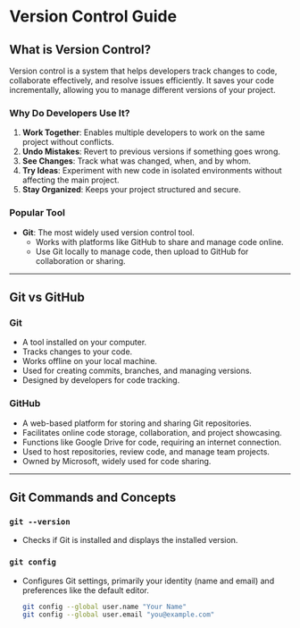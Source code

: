 # Version Control Guide

## What is Version Control?
Version control is a system that helps developers track changes to code, collaborate effectively, and resolve issues efficiently. It saves your code incrementally, allowing you to manage different versions of your project.

### Why Do Developers Use It?
1. **Work Together**: Enables multiple developers to work on the same project without conflicts.
2. **Undo Mistakes**: Revert to previous versions if something goes wrong.
3. **See Changes**: Track what was changed, when, and by whom.
4. **Try Ideas**: Experiment with new code in isolated environments without affecting the main project.
5. **Stay Organized**: Keeps your project structured and secure.

### Popular Tool
- **Git**: The most widely used version control tool.
  - Works with platforms like GitHub to share and manage code online.
  - Use Git locally to manage code, then upload to GitHub for collaboration or sharing.

---

## Git vs GitHub

### Git
- A tool installed on your computer.
- Tracks changes to your code.
- Works offline on your local machine.
- Used for creating commits, branches, and managing versions.
- Designed by developers for code tracking.

### GitHub
- A web-based platform for storing and sharing Git repositories.
- Facilitates online code storage, collaboration, and project showcasing.
- Functions like Google Drive for code, requiring an internet connection.
- Used to host repositories, review code, and manage team projects.
- Owned by Microsoft, widely used for code sharing.

---

## Git Commands and Concepts

### `git --version`
- Checks if Git is installed and displays the installed version.

### `git config`
- Configures Git settings, primarily your identity (name and email) and preferences like the default editor.
  ```bash
  git config --global user.name "Your Name"
  git config --global user.email "you@example.com"
